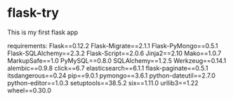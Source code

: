 # flask-try
This is my first flask app

requirements:
Flask==0.12.2
Flask-Migrate==2.1.1
Flask-PyMongo==0.5.1
Flask-SQLAlchemy==2.3.2
Flask-Script==2.0.6
Jinja2==2.10
Mako==1.0.7
MarkupSafe==1.0
PyMySQL==0.8.0
SQLAlchemy==1.2.5
Werkzeug==0.14.1
alembic==0.9.8
click==6.7
elasticsearch==6.1.1
flask-paginate==0.5.1	
itsdangerous==0.24
pip==9.0.1
pymongo==3.6.1
python-dateutil==2.7.0
python-editor==1.0.3
setuptools==38.5.2
six==1.11.0
urllib3==1.22
wheel==0.30.0
